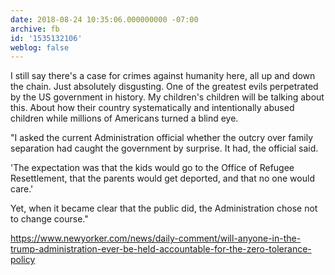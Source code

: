 ```yaml
---
date: 2018-08-24 10:35:06.000000000 -07:00
archive: fb
id: '1535132106'
weblog: false
---
```


I still say there's a case for crimes against humanity here, all up and down the chain. Just absolutely disgusting. One of the greatest evils perpetrated by the US government in history. My children's children will be talking about this. About how their country systematically and intentionally abused children while millions of Americans turned a blind eye.

"I asked the current Administration official whether the outcry over family separation had caught the government by surprise. It had, the official said.

'The expectation was that the kids would go to the Office of Refugee Resettlement, that the parents would get deported, and that no one would care.'

Yet, when it became clear that the public did, the Administration chose not to change course."

https://www.newyorker.com/news/daily-comment/will-anyone-in-the-trump-administration-ever-be-held-accountable-for-the-zero-tolerance-policy
